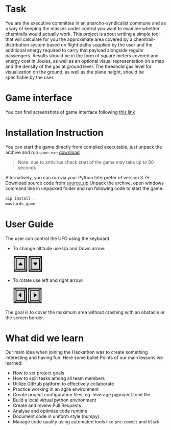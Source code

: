 # Task

You are the executive committee in an anarcho-syndicalist commune and as a way of keeping the 
masses under control you want to examine whether chemtrails would actually work. This project is 
about writing a simple tool that will calculate for you the approximate area covered by a 
chemtrail-distribution system based on flight paths supplied by the user and the additional energy required 
to carry that payload alongside regular passengers. Results should be in the form of square meters covered and
energy cost in Joules, as well as an optional visual representation on a map and the density of the gas at ground level. 
The threshold gas level for visualization on the ground, as well as the plane height, should be specifiable by the user.

# Game interface
You can find screenshots of game interface following [this link](docs/game_interface.md)

# Installation Instruction
You can start the game directly from compiled executable, just unpack the archive and 
run `game.exe` [download](https://github.com/beliaev-maksim/ansys-hackathon-mustards/releases/download/0.0.1/game.zip)

> Note: due to antivirus check start of the game may take up to 80 seconds

Alternatively, 
you can run via your Python Interpreter of version 3.7+
Download source code from [source.zip](https://github.com/beliaev-maksim/ansys-hackathon-mustards/archive/refs/tags/0.0.1.zip)
Unpack the archive, open windows command line in unpacked folder and run following code to start the game:
````bash
pip install .
mustards_game
````

# User Guide
The user can control the UFO using the keyboard.
* To change altitude use Up and Down arrow:

    ![Upkey](mustards_game/sprites/UpDown.png)

* To rotate use left and right arrow:

    ![Upkey](mustards_game/sprites/LeftRight.png)
    
The goal is to cover the maximum area without crashing with an obstacle or the screen border.

# What did we learn

Our main idea when joining the Hackathon was to create something interesting and having fun.
Here some bullet Points of our main lessons we learned: 

* How to set project goals
* How to split tasks among all team members
* Utilize GitHub platform to effectively collaborate
* Practice working in an agile environment
* Create project configuration files, eg. leverage pyproject.toml file
* Build a local virtual python environment
* Create and review Pull Requests
* Analyse and optimize code runtime
* Document code in uniform style (numpy)
* Manage code quality using automated tools like `pre-commit` and `black`
